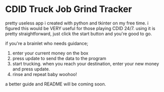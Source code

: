 # CDID Truck Job Grind Tracker
pretty useless app i created with python and tkinter on my free time. i figured this would be VERY useful for those playing CDID 24/7.
using it is pretty straightforward, just click the start button and you're good to go.

if you're a brainlet who needs guidance;
1. enter your current money on the box
2. press update to send the data to the program
3. start trucking. when you reach your destination, enter your new money and press update.
4. rinse and repeat baby woohoo!

a better guide and README will be coming soon.
